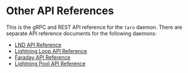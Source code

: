 # Other API References

This is the gRPC and REST API reference for the `taro` daemon. There are separate API reference documents for the
following daemons:

- [LND API Reference](https://api.lightning.community/)
- [Lightning Loop API Reference](https://lightning.engineering/loopapi/)
- [Faraday API Reference](https://api.lightning.community/faraday.html)
- [Lightning Pool API Reference](https://lightning.engineering/poolapi/)

<br/><br/><br/>
